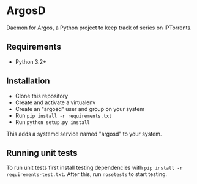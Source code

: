 # ArgosD
Daemon for Argos, a Python project to keep track of series on IPTorrents.

## Requirements
- Python 3.2+

## Installation
- Clone this repository
- Create and activate a virtualenv
- Create an "argosd" user and group on your system
- Run `pip install -r requirements.txt`
- Run `python setup.py install`

This adds a systemd service named "argosd" to your system.

## Running unit tests
To run unit tests first install testing dependencies with `pip install -r requirements-test.txt`.
After this, run `nosetests` to start testing.
